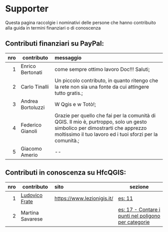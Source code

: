 # Supporter

Questa pagina raccolgie i nominativi delle persone che hanno contribuito alla guida in termini finanziari o di conoscenza


## Contributi finanziari su PayPal:

nro| contributo| messaggio
--:|-----------|:--------
1| Enrico Bertonati| come sempre ottimo lavoro Doc!!! Saluti;
2| Carlo Tinalli| Un piccolo contributo, in quanto ritengo che la rete non sia una fonte da cui attingere tutto gratis.;
3| Andrea Bortoluzzi| W Qgis e w Totò!;
4| Federico Gianoli| Grazie per quello che fai per la comunità di QGIS. Il mio è, purtroppo, solo un gesto simbolico per dimostrarti che apprezzo moltissimo il tuo lavoro ed i tuoi sforzi per la comunità.;
5| Giacomo Amerio| --


## Contributi in conoscenza su HfcQGIS:

nro| contributo| sito|sezione
--:|-----------|:-------|---
1| [Ludovico Frate](https://twitter.com/FrateLudovico?lang=it)|  https://www.lezionigis.it/| [es: 11]()
2| Martina Savarese| |[es: 17 - Contare i punti nel poligono per categorie](esempi/punti_in_poligoni_categorie.md)


